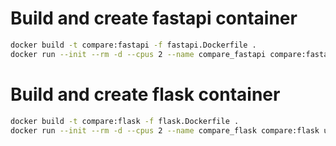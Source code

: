 # Build and create fastapi container
```bash
docker build -t compare:fastapi -f fastapi.Dockerfile .
docker run --init --rm -d --cpus 2 --name compare_fastapi compare:fastapi
```

# Build and create flask container
```bash
docker build -t compare:flask -f flask.Dockerfile .
docker run --init --rm -d --cpus 2 --name compare_flask compare:flask uwsgi --http 0.0.0.0:8000 --master -p 128 -w hello:app
```
